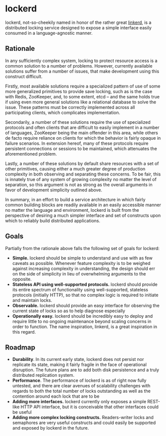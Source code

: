 # lockerd

lockerd, not-so-cheekily named in honor of the rather great [linkerd](https://linkerd.io), is a distributed locking service designed to expose a simple interface easily consumed in a language-agnostic manner.


## Rationale

In any sufficiently complex system, locking to protect resource access is a common solution to a number of problems. However, currently available solutions suffer from a number of issues, that make development using this construct difficult.

Firstly, most available solutions require a specialized pattern of use of some more generalized primitives to provide save locking, such as is the case with Redis, ZooKeeper, and, to some extent, etcd – and the same holds true if using even more general solutions like a relational database to solve the issue. These patterns must be correctly implemented across all participating clients, which complicates implementation.

Secondarily, a number of these solutions require the use of specialized protocols and often clients that are difficult to easily implement in a number of languages, ZooKeeper being the main offender in this area, while others de facto require reliance on clients for which the behavior is fairly opaque in failure scenarios. In extension hereof, many of these protocols require persistent connections or sessions to be maintained, which attenuates the aforementioned problem.

Lastly, a number of these solutions by default share resources with a set of other primitives, causing either a much greater degree of production complexity in both observing and separating these concerns. To be fair, this is innately true of any system of growing complexity no matter the level of separation, so this argument is not as strong as the overall arguments in favor of development simplicity outlined above.

In summary, in an effort to build a service architecture in which fairly common building blocks are readily available in an easily accessible manner no matter the language and environment, lockerd is built from the perspective of desiring a much simpler interface and set of constructs upon which to reliably build distributed applications.


## Goals

Partially from the rationale above falls the following set of goals for lockerd:

* **Simple.** lockerd should be simple to understand and use with as few caveats as possible. Whenever feature complexity is to be weighed against increasing complexity in understanding, the design should err on the side of simplicity in lieu of overwhelming arguments to the opposite.
* **Stateless API using well-supported protocols.** lockerd should provide its entire spectrum of functionality using well-supported, stateless protocols (initially HTTP), so that no complex logic is required to initiate and maintain locks.
* **Observable.** lockerd should provide an easy interface for observing the current state of locks so as to help diagnose especially
* **Operationally easy.** lockerd should be incredibly easy to deploy and require little to no ongoing maintenance beyond scaling concerns in order to function. The name inspiration, linkerd, is a great inspiration in this regard.


## Roadmap

* **Durability**. In its current early state, lockerd does not persist nor replicate its state, making it fairly fragile in the face of operational disruption. The future plans are to add both disk persistence and a truly distributed replication system.
* **Performance**. The performance of lockerd is as of right now fully untested, and there are clear avenues of scalability challenges with regards to both the total number of locks outstanding as well as the contention around each lock that are to be
* **Adding more interfaces.** lockerd currently only exposes a simple REST-like HTTP API interface, but it is conceivable that other interfaces could be useful
* **Adding more complex locking constructs.** Readers-writer locks and semaphores are very useful constructs and could easily be supported and exposed by lockerd in the future.
